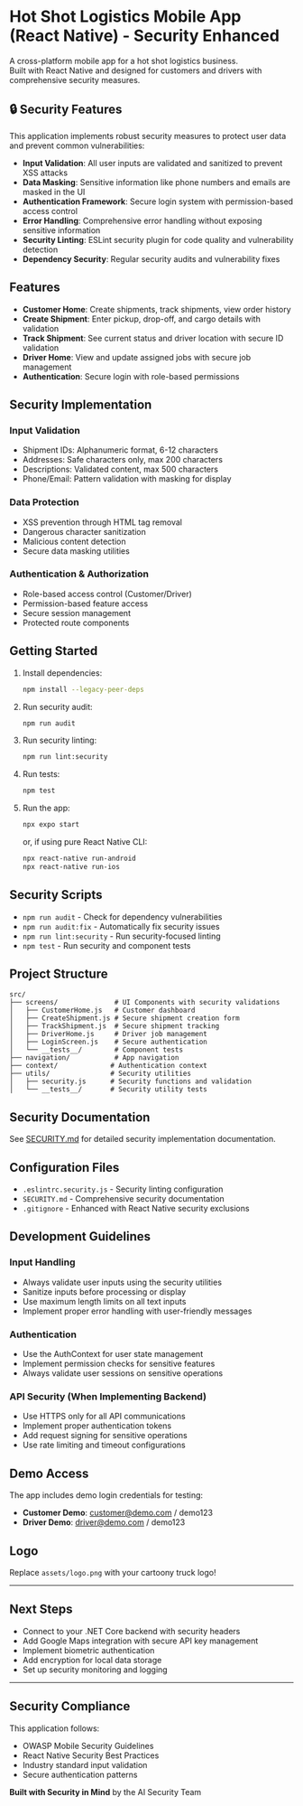 # Hot Shot Logistics Mobile App (React Native) - Security Enhanced

A cross-platform mobile app for a hot shot logistics business.  
Built with React Native and designed for customers and drivers with comprehensive security measures.

## 🔒 Security Features

This application implements robust security measures to protect user data and prevent common vulnerabilities:

- **Input Validation**: All user inputs are validated and sanitized to prevent XSS attacks
- **Data Masking**: Sensitive information like phone numbers and emails are masked in the UI
- **Authentication Framework**: Secure login system with permission-based access control
- **Error Handling**: Comprehensive error handling without exposing sensitive information
- **Security Linting**: ESLint security plugin for code quality and vulnerability detection
- **Dependency Security**: Regular security audits and vulnerability fixes

## Features

- **Customer Home**: Create shipments, track shipments, view order history
- **Create Shipment**: Enter pickup, drop-off, and cargo details with validation
- **Track Shipment**: See current status and driver location with secure ID validation
- **Driver Home**: View and update assigned jobs with secure job management
- **Authentication**: Secure login with role-based permissions

## Security Implementation

### Input Validation
- Shipment IDs: Alphanumeric format, 6-12 characters
- Addresses: Safe characters only, max 200 characters
- Descriptions: Validated content, max 500 characters
- Phone/Email: Pattern validation with masking for display

### Data Protection
- XSS prevention through HTML tag removal
- Dangerous character sanitization
- Malicious content detection
- Secure data masking utilities

### Authentication & Authorization
- Role-based access control (Customer/Driver)
- Permission-based feature access
- Secure session management
- Protected route components

## Getting Started

1. Install dependencies:
    ```bash
    npm install --legacy-peer-deps
    ```

2. Run security audit:
    ```bash
    npm run audit
    ```

3. Run security linting:
    ```bash
    npm run lint:security
    ```

4. Run tests:
    ```bash
    npm test
    ```

5. Run the app:
    ```bash
    npx expo start
    ```
    or, if using pure React Native CLI:
    ```bash
    npx react-native run-android
    npx react-native run-ios
    ```

## Security Scripts

- `npm run audit` - Check for dependency vulnerabilities
- `npm run audit:fix` - Automatically fix security issues
- `npm run lint:security` - Run security-focused linting
- `npm test` - Run security and component tests

## Project Structure

```
src/
├── screens/              # UI Components with security validations
│   ├── CustomerHome.js   # Customer dashboard
│   ├── CreateShipment.js # Secure shipment creation form
│   ├── TrackShipment.js  # Secure shipment tracking
│   ├── DriverHome.js     # Driver job management
│   ├── LoginScreen.js    # Secure authentication
│   └── __tests__/        # Component tests
├── navigation/           # App navigation
├── context/             # Authentication context
├── utils/               # Security utilities
│   ├── security.js      # Security functions and validation
│   └── __tests__/       # Security utility tests
```

## Security Documentation

See [SECURITY.md](./SECURITY.md) for detailed security implementation documentation.

## Configuration Files

- `.eslintrc.security.js` - Security linting configuration
- `SECURITY.md` - Comprehensive security documentation
- `.gitignore` - Enhanced with React Native security exclusions

## Development Guidelines

### Input Handling
- Always validate user inputs using the security utilities
- Sanitize inputs before processing or display
- Use maximum length limits on all text inputs
- Implement proper error handling with user-friendly messages

### Authentication
- Use the AuthContext for user state management
- Implement permission checks for sensitive features
- Always validate user sessions on sensitive operations

### API Security (When Implementing Backend)
- Use HTTPS only for all API communications
- Implement proper authentication tokens
- Add request signing for sensitive operations
- Use rate limiting and timeout configurations

## Demo Access

The app includes demo login credentials for testing:
- **Customer Demo**: customer@demo.com / demo123
- **Driver Demo**: driver@demo.com / demo123

## Logo

Replace `assets/logo.png` with your cartoony truck logo!

---

## Next Steps

- Connect to your .NET Core backend with security headers
- Add Google Maps integration with secure API key management
- Implement biometric authentication
- Add encryption for local data storage
- Set up security monitoring and logging

---

## Security Compliance

This application follows:
- OWASP Mobile Security Guidelines
- React Native Security Best Practices
- Industry standard input validation
- Secure authentication patterns

**Built with Security in Mind** by the AI Security Team